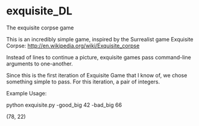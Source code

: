 # exquisite_DL
The exquisite corpse game 

This is an incredibly simple game, inspired by the Surrealist game Exquisite Corpse:
http://en.wikipedia.org/wiki/Exquisite_corpse

Instead of lines to continue a picture, exquisite games pass command-line arguments to one-another.

Since this is the first iteration of Exquisite Game that I know of, we chose something simple to pass.
For this iteration, a pair of integers.


Example Usage:

python exquisite.py -good_big 42 -bad_big 66

(78, 22)
